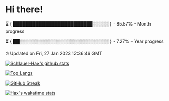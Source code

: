 # Hi there!

⏳ { █████████████████████████░░░░░ } - 85.57% - Month progress

⏳ { ██░░░░░░░░░░░░░░░░░░░░░░░░░░░░ } - 7.27% - Year progress

⏰ Updated on Fri, 27 Jan 2023 12:36:46 GMT


[![Schlauer-Hax's github stats](https://github-readme-stats.vercel.app/api?username=Schlauer-Hax&show_icons=true&theme=dark&count_private=true)](https://github.com/Schlauer-Hax)


[![Top Langs](https://github-readme-stats.vercel.app/api/top-langs/?username=Schlauer-Hax&layout=compact&theme=dark)](https://github.com/Schlauer-Hax?tab=repositories)

[![GitHub Streak](https://streak-stats.demolab.com?user=Schlauer-Hax&theme=dark)](https://git.io/streak-stats)

[![Hax's wakatime stats](https://github-readme-stats.vercel.app/api/wakatime?username=Hax&theme=dark)](https://wakatime.com/@Hax)

